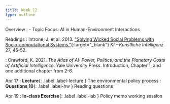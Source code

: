 ```yaml
---
title: Week 12
type: outline
---
```


Overview
: - Topic Focus: AI in Human-Environment Interactions

Readings
: Introne, J. et al. 2013. ["Solving Wicked Social Problems with Socio-computational Systems."](https://doi.org/10.1007/s13218-012-0231-2){:target="_blank"} _KI - Künstliche Intelligenz_ 27, 45-52.

: Crawford, K. 2021. _The Atlas of AI: Power, Politics, and the Planetary Costs of Artificial Intelligence._ Yale University Press. Introduction, Chapter 1, and one additional chapter from 2-6.

Apr 17
: **Lecture**{: .label .label-lecture } The environmental policy process
: **Questions 10**{: .label .label-hw } Reading questions

Apr 19
: **In-class Exercise**{: .label .label-lab } Policy memo working session
